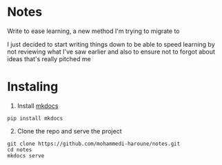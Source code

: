 # Notes
Write to ease learning, a new method I'm trying to migrate to

I just decided to start writing things down to be able to speed learning by not reviewing what I've saw earlier and also to ensure  not to forgot about ideas that's really pitched me  


# Instaling
1. Install [mkdocs](https://www.mkdocs.org/)
```
pip install mkdocs
```
2. Clone the repo and serve the project
```
git clone https://github.com/mohammedi-haroune/notes.git
cd notes
mkdocs serve
```

